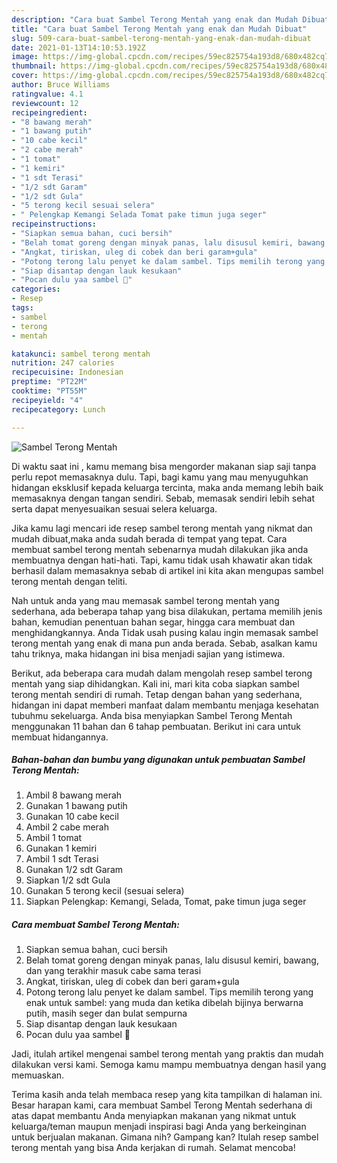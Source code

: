 ```yaml
---
description: "Cara buat Sambel Terong Mentah yang enak dan Mudah Dibuat"
title: "Cara buat Sambel Terong Mentah yang enak dan Mudah Dibuat"
slug: 509-cara-buat-sambel-terong-mentah-yang-enak-dan-mudah-dibuat
date: 2021-01-13T14:10:53.192Z
image: https://img-global.cpcdn.com/recipes/59ec825754a193d8/680x482cq70/sambel-terong-mentah-foto-resep-utama.jpg
thumbnail: https://img-global.cpcdn.com/recipes/59ec825754a193d8/680x482cq70/sambel-terong-mentah-foto-resep-utama.jpg
cover: https://img-global.cpcdn.com/recipes/59ec825754a193d8/680x482cq70/sambel-terong-mentah-foto-resep-utama.jpg
author: Bruce Williams
ratingvalue: 4.1
reviewcount: 12
recipeingredient:
- "8 bawang merah"
- "1 bawang putih"
- "10 cabe kecil"
- "2 cabe merah"
- "1 tomat"
- "1 kemiri"
- "1 sdt Terasi"
- "1/2 sdt Garam"
- "1/2 sdt Gula"
- "5 terong kecil sesuai selera"
- " Pelengkap Kemangi Selada Tomat pake timun juga seger"
recipeinstructions:
- "Siapkan semua bahan, cuci bersih"
- "Belah tomat goreng dengan minyak panas, lalu disusul kemiri, bawang, dan yang terakhir masuk cabe sama terasi"
- "Angkat, tiriskan, uleg di cobek dan beri garam+gula"
- "Potong terong lalu penyet ke dalam sambel. Tips memilih terong yang enak untuk sambel: yang muda dan ketika dibelah bijinya berwarna putih, masih seger dan bulat sempurna"
- "Siap disantap dengan lauk kesukaan"
- "Pocan dulu yaa sambel 🤭"
categories:
- Resep
tags:
- sambel
- terong
- mentah

katakunci: sambel terong mentah 
nutrition: 247 calories
recipecuisine: Indonesian
preptime: "PT22M"
cooktime: "PT55M"
recipeyield: "4"
recipecategory: Lunch

---
```



![Sambel Terong Mentah](https://img-global.cpcdn.com/recipes/59ec825754a193d8/680x482cq70/sambel-terong-mentah-foto-resep-utama.jpg)

Di waktu  saat ini , kamu memang bisa mengorder makanan siap saji tanpa perlu repot memasaknya dulu. Tapi, bagi kamu yang mau menyuguhkan hidangan eksklusif kepada keluarga tercinta, maka anda memang lebih baik memasaknya dengan tangan sendiri. Sebab, memasak sendiri lebih sehat serta dapat menyesuaikan sesuai selera keluarga.

Jika kamu lagi mencari ide resep sambel terong mentah yang nikmat dan mudah dibuat,maka anda sudah berada di tempat yang tepat. Cara membuat sambel terong mentah  sebenarnya mudah dilakukan jika anda membuatnya dengan hati-hati. Tapi, kamu tidak usah khawatir akan tidak berhasil dalam memasaknya 
sebab di artikel ini kita akan mengupas sambel terong mentah dengan teliti.  



Nah untuk anda yang mau memasak sambel terong mentah yang sederhana, ada beberapa tahap yang bisa dilakukan, pertama memilih jenis bahan, kemudian penentuan bahan segar, hingga cara membuat dan menghidangkannya. Anda Tidak usah pusing kalau ingin memasak sambel terong mentah yang enak di mana pun anda berada. Sebab, asalkan kamu  tahu triknya, maka hidangan ini bisa menjadi sajian yang istimewa.

Berikut, ada beberapa cara mudah dalam mengolah resep sambel terong mentah yang siap dihidangkan. Kali ini, mari kita coba siapkan sambel terong mentah sendiri di rumah. Tetap dengan bahan yang sederhana, hidangan ini dapat memberi manfaat dalam membantu menjaga kesehatan tubuhmu sekeluarga. Anda bisa menyiapkan Sambel Terong Mentah menggunakan 11 bahan dan 6 tahap pembuatan. Berikut ini cara untuk membuat hidangannya.

<!--inarticleads1-->

##### Bahan-bahan dan bumbu yang digunakan untuk pembuatan Sambel Terong Mentah:

1. Ambil 8 bawang merah
1. Gunakan 1 bawang putih
1. Gunakan 10 cabe kecil
1. Ambil 2 cabe merah
1. Ambil 1 tomat
1. Gunakan 1 kemiri
1. Ambil 1 sdt Terasi
1. Gunakan 1/2 sdt Garam
1. Siapkan 1/2 sdt Gula
1. Gunakan 5 terong kecil (sesuai selera)
1. Siapkan  Pelengkap: Kemangi, Selada, Tomat, pake timun juga seger




<!--inarticleads2-->

##### Cara membuat Sambel Terong Mentah:

1. Siapkan semua bahan, cuci bersih
1. Belah tomat goreng dengan minyak panas, lalu disusul kemiri, bawang, dan yang terakhir masuk cabe sama terasi
1. Angkat, tiriskan, uleg di cobek dan beri garam+gula
1. Potong terong lalu penyet ke dalam sambel. Tips memilih terong yang enak untuk sambel: yang muda dan ketika dibelah bijinya berwarna putih, masih seger dan bulat sempurna
1. Siap disantap dengan lauk kesukaan
1. Pocan dulu yaa sambel 🤭




Jadi, itulah artikel mengenai  sambel terong mentah  yang praktis dan mudah dilakukan versi kami. Semoga kamu mampu membuatnya dengan hasil yang memuaskan. 

Terima kasih anda telah membaca resep yang kita tampilkan di halaman ini. Besar harapan kami, cara membuat  Sambel Terong Mentah sederhana di atas dapat membantu Anda menyiapkan makanan yang nikmat untuk keluarga/teman maupun menjadi inspirasi bagi Anda yang berkeinginan untuk berjualan makanan. Gimana nih? Gampang kan? Itulah resep sambel terong mentah yang bisa Anda kerjakan di rumah. Selamat mencoba!

